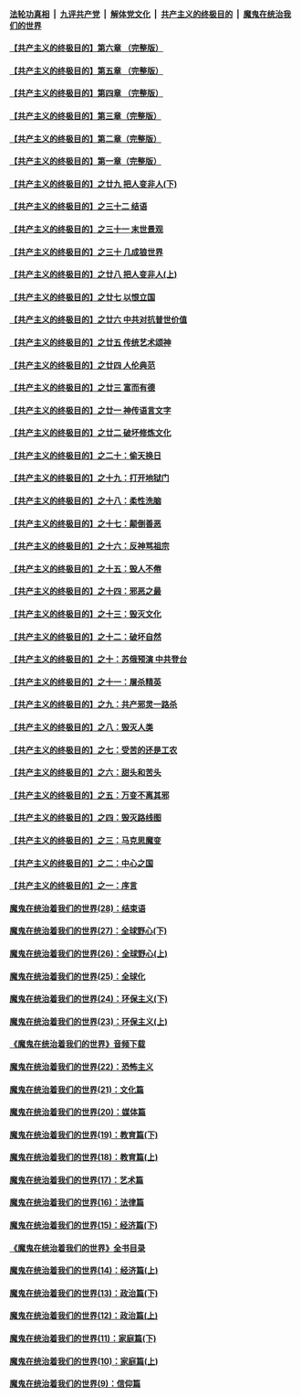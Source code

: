 

####  [法轮功真相](../../../../basic/blob/master/README.md?t=06121631) &nbsp;|&nbsp; [九评共产党](../../../../9ping.md/blob/master/README.md?t=06121631) &nbsp;|&nbsp; [解体党文化](../../../../jtdwh.md/blob/master/README.md?t=06121631)  &nbsp;|&nbsp; [共产主义的终极目的](../../../../gczydzjmd.md/blob/master/README.md?t=06121631) &nbsp;|&nbsp; [魔鬼在统治我们的世界](../../../../mgztzwmdsj.md/blob/master/README.md?t=06121631) 

#### [【共产主义的终极目的】第六章 （完整版）](../pages/nsc422/n11428913.md?t=06121631) 

#### [【共产主义的终极目的】第五章 （完整版）](../pages/nsc422/n11428912.md?t=06121631) 

#### [【共产主义的终极目的】第四章 （完整版）](../pages/nsc422/n11428907.md?t=06121631) 

#### [【共产主义的终极目的】第三章（完整版）](../pages/nsc422/n11428848.md?t=06121631) 

#### [【共产主义的终极目的】第二章（完整版）](../pages/nsc422/n11428831.md?t=06121631) 

#### [【共产主义的终极目的】第一章（完整版）](../pages/nsc422/n11417651.md?t=06121631) 

#### [【共产主义的终极目的】之廿九 把人变非人(下)](../pages/nsc422/n11344140.md?t=06121631) 

#### [【共产主义的终极目的】之三十二 结语](../pages/nsc422/n11360535.md?t=06121631) 

#### [【共产主义的终极目的】之三十一 末世景观](../pages/nsc422/n11351129.md?t=06121631) 

#### [【共产主义的终极目的】之三十 几成狼世界](../pages/nsc422/n11348280.md?t=06121631) 

#### [【共产主义的终极目的】之廿八 把人变非人(上)](../pages/nsc422/n11340492.md?t=06121631) 

#### [【共产主义的终极目的】之廿七 以恨立国](../pages/nsc422/n11336944.md?t=06121631) 

#### [【共产主义的终极目的】之廿六 中共对抗普世价值](../pages/nsc422/n11324785.md?t=06121631) 

#### [【共产主义的终极目的】之廿五 传统艺术颂神](../pages/nsc422/n11296396.md?t=06121631) 

#### [【共产主义的终极目的】之廿四 人伦典范](../pages/nsc422/n11296397.md?t=06121631) 

#### [【共产主义的终极目的】之廿三 富而有德](../pages/nsc422/n11283598.md?t=06121631) 

#### [【共产主义的终极目的】之廿一 神传语言文字](../pages/nsc422/n11263265.md?t=06121631) 

#### [【共产主义的终极目的】之廿二 破坏修炼文化](../pages/nsc422/n11245728.md?t=06121631) 

#### [【共产主义的终极目的】之二十：偷天换日](../pages/nsc422/n11238846.md?t=06121631) 

#### [【共产主义的终极目的】之十九：打开地狱门](../pages/nsc422/n11206376.md?t=06121631) 

#### [【共产主义的终极目的】之十八：柔性洗脑](../pages/nsc422/n11199994.md?t=06121631) 

#### [【共产主义的终极目的】之十七：颠倒善恶](../pages/nsc422/n11179782.md?t=06121631) 

#### [【共产主义的终极目的】之十六：反神骂祖宗](../pages/nsc422/n11166798.md?t=06121631) 

#### [【共产主义的终极目的】之十五：毁人不倦](../pages/nsc422/n11166792.md?t=06121631) 

#### [【共产主义的终极目的】之十四：邪恶之最](../pages/nsc422/n11150249.md?t=06121631) 

#### [【共产主义的终极目的】之十三：毁灭文化](../pages/nsc422/n11135227.md?t=06121631) 

#### [【共产主义的终极目的】之十二：破坏自然](../pages/nsc422/n11135214.md?t=06121631) 

#### [【共产主义的终极目的】之十：苏俄预演 中共登台](../pages/nsc422/n11118424.md?t=06121631) 

#### [【共产主义的终极目的】之十一：屠杀精英](../pages/nsc422/n11118442.md?t=06121631) 

#### [【共产主义的终极目的】之九：共产邪灵一路杀](../pages/nsc422/n11114139.md?t=06121631) 

#### [【共产主义的终极目的】之八：毁灭人类](../pages/nsc422/n11108503.md?t=06121631) 

#### [【共产主义的终极目的】之七：受苦的还是工农](../pages/nsc422/n11101809.md?t=06121631) 

#### [【共产主义的终极目的】之六：甜头和苦头](../pages/nsc422/n11096971.md?t=06121631) 

#### [【共产主义的终极目的】之五：万变不离其邪](../pages/nsc422/n11091285.md?t=06121631) 

#### [【共产主义的终极目的】之四：毁灭路线图](../pages/nsc422/n11086284.md?t=06121631) 

#### [【共产主义的终极目的】之三：马克思魔变](../pages/nsc422/n11061941.md?t=06121631) 

#### [【共产主义的终极目的】之二：中心之国](../pages/nsc422/n11047728.md?t=06121631) 

#### [【共产主义的终极目的】之一：序言](../pages/nsc422/n11086077.md?t=06121631) 

#### [魔鬼在统治着我们的世界(28)：结束语](../pages/nsc422/n10936246.md?t=06121631) 

#### [魔鬼在统治着我们的世界(27)：全球野心(下)](../pages/nsc422/n10928319.md?t=06121631) 

#### [魔鬼在统治着我们的世界(26)：全球野心(上)](../pages/nsc422/n10900318.md?t=06121631) 

#### [魔鬼在统治着我们的世界(25)：全球化](../pages/nsc422/n10788205.md?t=06121631) 

#### [魔鬼在统治着我们的世界(24)：环保主义(下)](../pages/nsc422/n10695307.md?t=06121631) 

#### [魔鬼在统治着我们的世界(23)：环保主义(上)](../pages/nsc422/n10688613.md?t=06121631) 

#### [《魔鬼在统治着我们的世界》音频下载](../pages/nsc422/n10635553.md?t=06121631) 

#### [魔鬼在统治着我们的世界(22)：恐怖主义](../pages/nsc422/n10614727.md?t=06121631) 

#### [魔鬼在统治着我们的世界(21)：文化篇](../pages/nsc422/n10597706.md?t=06121631) 

#### [魔鬼在统治着我们的世界(20)：媒体篇](../pages/nsc422/n10586579.md?t=06121631) 

#### [魔鬼在统治着我们的世界(19)：教育篇(下)](../pages/nsc422/n10564808.md?t=06121631) 

#### [魔鬼在统治着我们的世界(18)：教育篇(上)](../pages/nsc422/n10526970.md?t=06121631) 

#### [魔鬼在统治着我们的世界(17)：艺术篇](../pages/nsc422/n10499093.md?t=06121631) 

#### [魔鬼在统治着我们的世界(16)：法律篇](../pages/nsc422/n10485969.md?t=06121631) 

#### [魔鬼在统治着我们的世界(15)：经济篇(下)](../pages/nsc422/n10469975.md?t=06121631) 

#### [《魔鬼在统治着我们的世界》全书目录](../pages/nsc422/n10464261.md?t=06121631) 

#### [魔鬼在统治着我们的世界(14)：经济篇(上)](../pages/nsc422/n10457370.md?t=06121631) 

#### [魔鬼在统治着我们的世界(13)：政治篇(下)](../pages/nsc422/n10448270.md?t=06121631) 

#### [魔鬼在统治着我们的世界(12)：政治篇(上)](../pages/nsc422/n10444576.md?t=06121631) 

#### [魔鬼在统治着我们的世界(11)：家庭篇(下)](../pages/nsc422/n10440961.md?t=06121631) 

#### [魔鬼在统治着我们的世界(10)：家庭篇(上)](../pages/nsc422/n10435448.md?t=06121631) 

#### [魔鬼在统治着我们的世界(9)：信仰篇](../pages/nsc422/n10432159.md?t=06121631) 

